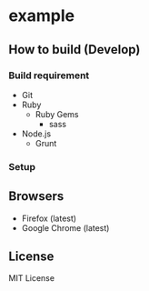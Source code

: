 
example
===============

How to build (Develop)
--------------

### Build requirement

* Git
* Ruby
    * Ruby Gems
        * sass
* Node.js
    * Grunt

### Setup



Browsers
--------------

- Firefox (latest)
- Google Chrome (latest)


License
--------------

MIT License



